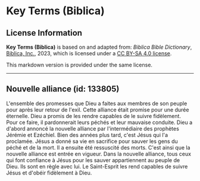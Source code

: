 # Key Terms (Biblica)

## License Information

**Key Terms (Biblica)** is based on and adapted from: _Biblica Bible Dictionary_, [Biblica, Inc.](https://www.biblica.com/), 2023, which is licensed under a [CC BY-SA 4.0 license](https://creativecommons.org/licenses/by-sa/4.0/legalcode.en).

This markdown version is provided under the same license.



--------------------------------

## Nouvelle alliance (id: 133805)

L'ensemble des promesses que Dieu a faites aux membres de son peuple pour après leur retour de l'exil. Cette alliance était promise pour une durée éternelle. Dieu a promis de les rendre capables de le suivre fidèlement. Pour ce faire, il pardonnerait leurs péchés et leur mauvaise conduite. Dieu a d'abord annoncé la nouvelle alliance par l'intermédiaire des prophètes Jérémie et Ezéchiel. Bien des années plus tard, c'est Jésus qui l'a proclamée. Jésus a donné sa vie en sacrifice pour sauver les gens du péché et de la mort. Il a ensuite été ressuscité des morts. C'est ainsi que la nouvelle alliance est entrée en vigueur. Dans la nouvelle alliance, tous ceux qui font confiance à Jésus pour les sauver appartiennent au peuple de Dieu. Ils sont en règle avec lui. Le Saint\-Esprit les rend capables de suivre Jésus et d'obéir fidèlement à Dieu.


